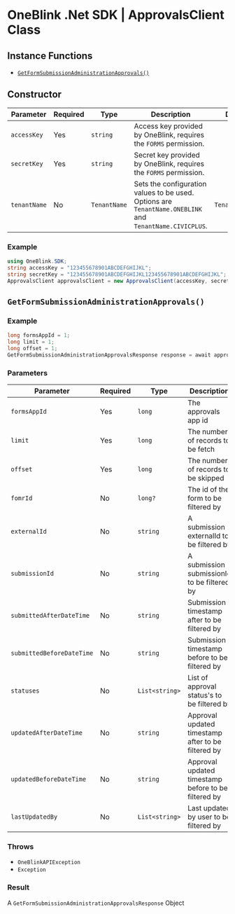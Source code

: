 # OneBlink .Net SDK | ApprovalsClient Class

## Instance Functions

-   [`GetFormSubmissionAdministrationApprovals()`](#getformsubmissionadministrationapprovals)

## Constructor

| Parameter    | Required | Type         | Description                                                                                             | Default Value         |
| ------------ | -------- | ------------ | ------------------------------------------------------------------------------------------------------- | --------------------- |
| `accessKey`  | Yes      | `string`     | Access key provided by OneBlink, requires the `FORMS` permission.                                       |                       |
| `secretKey`  | Yes      | `string`     | Secret key provided by OneBlink, requires the `FORMS` permission.                                       |                       |
| `tenantName` | No       | `TenantName` | Sets the configuration values to be used. Options are `TenantName.ONEBLINK` and `TenantName.CIVICPLUS`. | `TenantName.ONEBLINK` |

### Example

```c#
using OneBlink.SDK;
string accessKey = "123455678901ABCDEFGHIJKL";
string secretKey = "123455678901ABCDEFGHIJKL123455678901ABCDEFGHIJKL";
ApprovalsClient approvalsClient = new ApprovalsClient(accessKey, secretKey);
```

## `GetFormSubmissionAdministrationApprovals()`

### Example

```c#
long formsAppId = 1;
long limit = 1;
long offset = 1;
GetFormSubmissionAdministrationApprovalsResponse response = await approvalsClient.GetFormSubmissionAdministrationApprovals(formsAppId, limit, offset);
```

### Parameters

| Parameter                 | Required | Type           | Description                                         |
| ------------------------- | -------- | -------------- | --------------------------------------------------- |
| `formsAppId`              | Yes      | `long`         | The approvals app id                                |
| `limit`                   | Yes      | `long`         | The number of records to be fetch                   |
| `offset`                  | Yes      | `long`         | The number of records to be skipped                 |
| `fomrId`                  | No       | `long?`        | The id of the form to be filtered by                |
| `externalId`              | No       | `string`       | A submission externalId to be filtered by           |
| `submissionId`            | No       | `string`       | A submission submissionId to be filtered by         |
| `submittedAfterDateTime`  | No       | `string`       | Submission timestamp after to be filtered by        |
| `submittedBeforeDateTime` | No       | `string`       | Submission timestamp before to be filtered by       |
| `statuses`                | No       | `List<string>` | List of approval status's to be filtered by         |
| `updatedAfterDateTime`    | No       | `string`       | Approval updated timestamp after to be filtered by  |
| `updatedBeforeDateTime`   | No       | `string`       | Approval updated timestamp before to be filtered by |
| `lastUpdatedBy`           | No       | `List<string>` | Last updated by user to be filtered by              |

### Throws

-   `OneBlinkAPIException`
-   `Exception`

### Result

A `GetFormSubmissionAdministrationApprovalsResponse` Object

